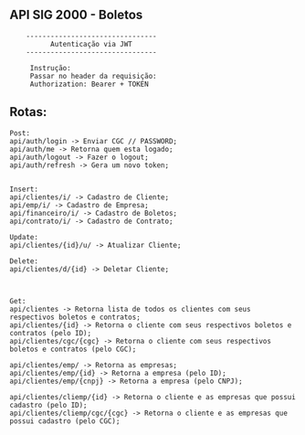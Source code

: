 ## API SIG 2000 - Boletos

        --------------------------------
              Autenticação via JWT
        --------------------------------
        
         Instrução:
         Passar no header da requisição:
         Authorization: Bearer + TOKEN
         

## Rotas: </br>


    Post:
    api/auth/login -> Enviar CGC // PASSWORD;
    api/auth/me -> Retorna quem esta logado;
    api/auth/logout -> Fazer o logout;
    api/auth/refresh -> Gera um novo token;
    

    Insert:
    api/clientes/i/ -> Cadastro de Cliente;
    api/emp/i/ -> Cadastro de Empresa;
    api/financeiro/i/ -> Cadastro de Boletos;
    api/contrato/i/ -> Cadastro de Contrato;

    Update:
    api/clientes/{id}/u/ -> Atualizar Cliente;
    
    Delete:
    api/clientes/d/{id} -> Deletar Cliente;


 
    Get:
    api/clientes -> Retorna lista de todos os clientes com seus respectivos boletos e contratos;
    api/clientes/{id} -> Retorna o cliente com seus respectivos boletos e contratos (pelo ID);
    api/clientes/cgc/{cgc} -> Retorna o cliente com seus respectivos boletos e contratos (pelo CGC);

    api/clientes/emp/ -> Retorna as empresas;
    api/clientes/emp/{id} -> Retorna a empresa (pelo ID);
    api/clientes/emp/{cnpj} -> Retorna a empresa (pelo CNPJ);

    api/clientes/cliemp/{id} -> Retorna o cliente e as empresas que possui cadastro (pelo ID);
    api/clientes/cliemp/cgc/{cgc} -> Retorna o cliente e as empresas que possui cadastro (pelo CGC);


